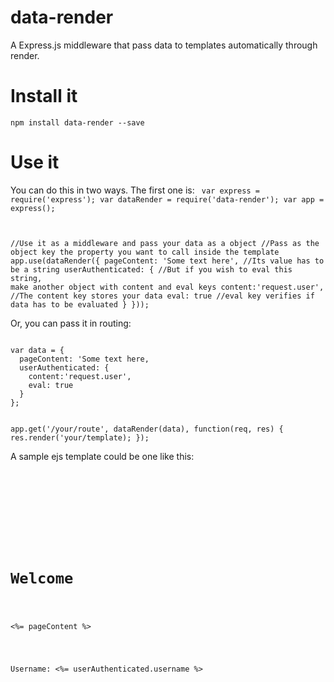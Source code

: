 # data-render
A Express.js middleware that pass data to templates automatically through render.

# Install it
<code>npm install data-render --save</code>

# Use it
You can do this in two ways. The first one is:
<code>
var express = require('express');
var dataRender = require('data-render');
var app = express();

//Use it as a middleware and pass your data as a object
//Pass as the object key the property you want to call inside the template
app.use(dataRender({
  pageContent: 'Some text here',  //Its value has to be a string
  userAuthenticated: {            //But if you wish to eval this string, make another object with content and eval keys
    content:'request.user',       //The content key stores your data
    eval: true                    //eval key verifies if data has to be evaluated
  }
}));
</code>

Or, you can pass it in routing:

<code>
var data = {
  pageContent: 'Some text here,
  userAuthenticated: {
    content:'request.user',
    eval: true
  }
};

app.get('/your/route', dataRender(data), function(req, res) {
  res.render('your/template);
});
</code>

A sample ejs template could be one like this:

<code>
<!DOCTYPE html>
<html lang="en">
	<head>
		<meta charset="UTF-8">
		<title>Data Render Test</title>
	</head>
	<body>
		<h1>Welcome</h1>
		<p><%= pageContent %></p> <!-- uses the key name -->
		<p>Username: <%= userAuthenticated.username %>
	</body>
</html>
</code>

